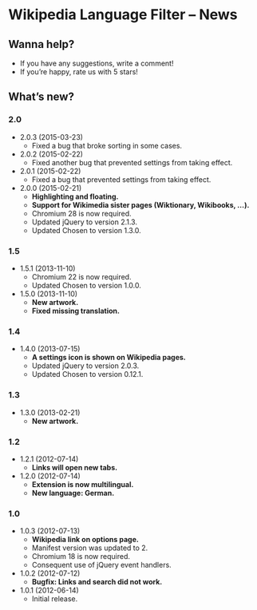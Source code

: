 # Wikipedia Language Filter – News

## Wanna help?

- If you have any suggestions, write a comment!
- If you’re happy, rate us with 5 stars!

## What’s new?

### 2.0

- 2.0.3 (2015-03-23)
    - Fixed a bug that broke sorting in some cases.
- 2.0.2 (2015-02-22)
    - Fixed another bug that prevented settings from taking effect.
- 2.0.1 (2015-02-22)
    - Fixed a bug that prevented settings from taking effect.
- 2.0.0 (2015-02-21)
    - **Highlighting and floating.**
    - **Support for Wikimedia sister pages (Wiktionary, Wikibooks, …).**
    - Chromium 28 is now required.
    - Updated jQuery to version 2.1.3.
    - Updated Chosen to version 1.3.0.

### 1.5

- 1.5.1 (2013-11-10)
    - Chromium 22 is now required.
    - Updated Chosen to version 1.0.0.
- 1.5.0 (2013-11-10)
    - **New artwork.**
    - **Fixed missing translation.**

### 1.4

- 1.4.0 (2013-07-15)
    - **A settings icon is shown on Wikipedia pages.**
    - Updated jQuery to version 2.0.3.
    - Updated Chosen to version 0.12.1.

### 1.3

- 1.3.0 (2013-02-21)
    - **New artwork.**

### 1.2

- 1.2.1 (2012-07-14)
    - **Links will open new tabs.**
- 1.2.0 (2012-07-14)
    - **Extension is now multilingual.**
    - **New language: German.**

### 1.0

- 1.0.3 (2012-07-13)
    - **Wikipedia link on options page.**
    - Manifest version was updated to 2.
    - Chromium 18 is now required.
    - Consequent use of jQuery event handlers.
- 1.0.2 (2012-07-12)
    - **Bugfix: Links and search did not work.**
- 1.0.1 (2012-06-14)
    - Initial release.
